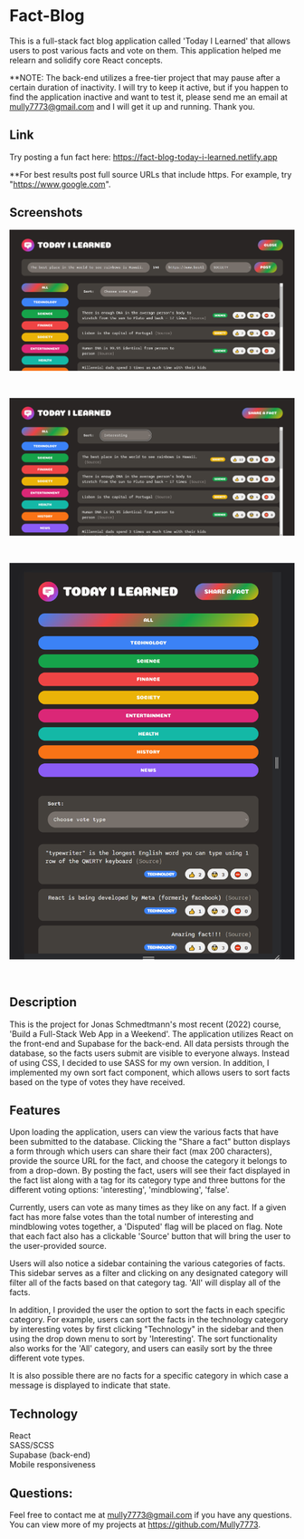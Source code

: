 # Fact-Blog

This is a full-stack fact blog application called 'Today I Learned' that allows users to post various facts and vote on them. This application helped me relearn and solidify core React concepts.

\*\*NOTE: The back-end utilizes a free-tier project that may pause after a certain duration of inactivity. I will try to keep it active, but if you happen to find the application inactive and want to test it, please send me an email at mully7773@gmail.com and I will get it up and running. Thank you.

## Link

Try posting a fun fact here: https://fact-blog-today-i-learned.netlify.app

\*\*For best results post full source URLs that include https. For example, try "https://www.google.com".

## Screenshots

![Screenshot form - desktop](./public/img/screenshots/desktop-form.png)

<br>

![Screenshot form - desktop](./public/img/screenshots/desktop-submitted%20form.png)

<br>

![Screenshot form - desktop](./public/img/screenshots/mobile-filtered.png)

<br>

## Description

This is the project for Jonas Schmedtmann's most recent (2022) course, 'Build a Full-Stack Web App in a Weekend'. The application utilizes React on the front-end and Supabase for the back-end. All data persists through the database, so the facts users submit are visible to everyone always. Instead of using CSS, I decided to use SASS for my own version. In addition, I implemented my own sort fact component, which allows users to sort facts based on the type of votes they have received.

## Features

Upon loading the application, users can view the various facts that have been submitted to the database. Clicking the "Share a fact" button displays a form through which users can share their fact (max 200 characters), provide the source URL for the fact, and choose the category it belongs to from a drop-down. By posting the fact, users will see their fact displayed in the fact list along with a tag for its category type and three buttons for the different voting options: 'interesting', 'mindblowing', 'false'.

Currently, users can vote as many times as they like on any fact. If a given fact has more false votes than the total number of interesting and mindblowing votes together, a 'Disputed' flag will be placed on flag. Note that each fact also has a clickable 'Source' button that will bring the user to the user-provided source.

Users will also notice a sidebar containing the various categories of facts. This sidebar serves as a filter and clicking on any designated category will filter all of the facts based on that category tag. 'All' will display all of the facts.

In addition, I provided the user the option to sort the facts in each specific category. For example, users can sort the facts in the technology category by interesting votes by first clicking "Technology" in the sidebar and then using the drop down menu to sort by 'Interesting'. The sort functionality also works for the 'All' category, and users can easily sort by the three different vote types.

It is also possible there are no facts for a specific category in which case a message is displayed to indicate that state.

## Technology

React
<br>
SASS/SCSS
<br>
Supabase (back-end)
<br>
Mobile responsiveness

## Questions:

Feel free to contact me at mully7773@gmail.com if you have any questions. <br>
You can view more of my projects at https://github.com/Mully7773.
